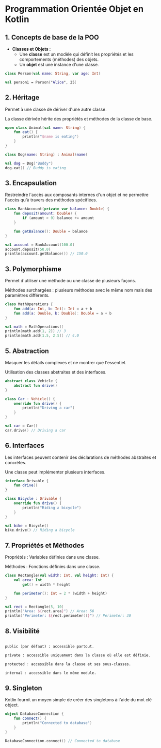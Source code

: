 # Programmation Orientée Objet en Kotlin

## 1. Concepts de base de la POO

- **Classes et Objets :**
  - Une **classe** est un modèle qui définit les propriétés et les comportements (méthodes) des objets.
  - Un **objet** est une instance d'une classe.

```kotlin
class Person(val name: String, var age: Int)

val person1 = Person("Alice", 25)
```

## 2. Héritage

Permet à une classe de dériver d'une autre classe.

La classe dérivée hérite des propriétés et méthodes de la classe de base.

```kotlin
open class Animal(val name: String) {
    fun eat() {
        println("$name is eating")
    }
}

class Dog(name: String) : Animal(name)

val dog = Dog("Buddy")
dog.eat() // Buddy is eating
```

## 3. Encapsulation

Restreindre l'accès aux composants internes d'un objet et ne permettre l'accès qu'à travers des méthodes spécifiées.

```kotlin
class BankAccount(private var balance: Double) {
    fun deposit(amount: Double) {
        if (amount > 0) balance += amount
    }

    fun getBalance(): Double = balance
}

val account = BankAccount(100.0)
account.deposit(50.0)
println(account.getBalance()) // 150.0
```

## 3. Polymorphisme

Permet d'utiliser une méthode ou une classe de plusieurs façons.

Méthodes surchargées : plusieurs méthodes avec le même nom mais des paramètres différents.

```kotlin
class MathOperations {
    fun add(a: Int, b: Int): Int = a + b
    fun add(a: Double, b: Double): Double = a + b
}

val math = MathOperations()
println(math.add(1, 2)) // 3
println(math.add(1.5, 2.5)) // 4.0
```

## 5. Abstraction

Masquer les détails complexes et ne montrer que l'essentiel.

Utilisation des classes abstraites et des interfaces.

```kotlin
abstract class Vehicle {
    abstract fun drive()
}

class Car : Vehicle() {
    override fun drive() {
        println("Driving a car")
    }
}

val car = Car()
car.drive() // Driving a car
```

## 6. Interfaces

Les interfaces peuvent contenir des déclarations de méthodes abstraites et concrètes.

Une classe peut implémenter plusieurs interfaces.

```kotlin
interface Drivable {
    fun drive()
}

class Bicycle : Drivable {
    override fun drive() {
        println("Riding a bicycle")
    }
}

val bike = Bicycle()
bike.drive() // Riding a bicycle
```

## 7. Propriétés et Méthodes

Propriétés : Variables définies dans une classe.

Méthodes : Fonctions définies dans une classe.

```kotlin
class Rectangle(val width: Int, val height: Int) {
    val area: Int
        get() = width * height

    fun perimeter(): Int = 2 * (width + height)
}

val rect = Rectangle(5, 10)
println("Area: ${rect.area}") // Area: 50
println("Perimeter: ${rect.perimeter()}") // Perimeter: 30
```

## 8. Visibilité

```html

public (par défaut) : accessible partout.

private : accessible uniquement dans la classe où elle est définie.

protected : accessible dans la classe et ses sous-classes.

internal : accessible dans le même module.
```

## 9. Singleton

Kotlin fournit un moyen simple de créer des singletons à l'aide du mot clé object.

```kotlin
object DatabaseConnection {
    fun connect() {
        println("Connected to database")
    }
}

DatabaseConnection.connect() // Connected to database
```
